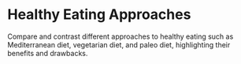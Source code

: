 # Healthy Eating Approaches

Compare and contrast different approaches to healthy eating such as Mediterranean diet, vegetarian diet, and paleo diet, highlighting their benefits and drawbacks.